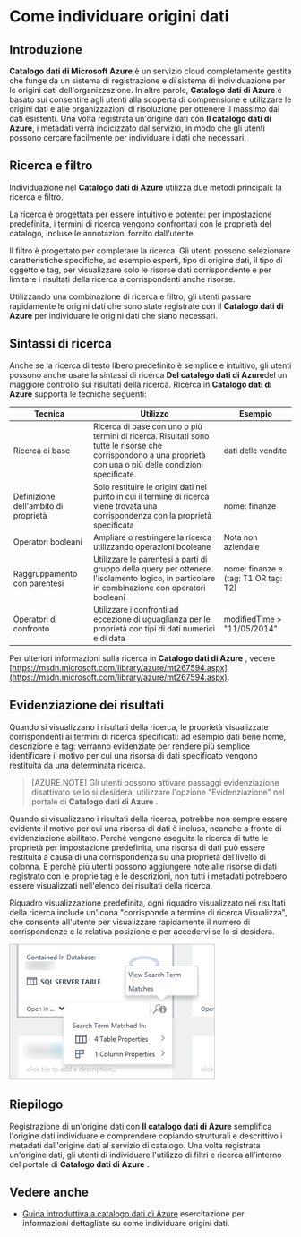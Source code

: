 <properties
   pageTitle="Come individuare origini dati | Microsoft Azure"
   description="Articolo procedure evidenziazione come individuare i dati registrati risorse con il catalogo dati di Azure, tra cui la ricerca e filtro e tramite l'evidenziazione dei funzionalità del portale del catalogo dati di Azure."
   services="data-catalog"
   documentationCenter=""
   authors="steelanddata"
   manager="NA"
   editor=""
   tags=""/>
<tags
   ms.service="data-catalog"
   ms.devlang="NA"
   ms.topic="article"
   ms.tgt_pltfrm="NA"
   ms.workload="data-catalog"
   ms.date="10/04/2016"
   ms.author="maroche"/>

# <a name="how-to-discover-data-sources"></a>Come individuare origini dati

## <a name="introduction"></a>Introduzione
**Catalogo dati di Microsoft Azure** è un servizio cloud completamente gestita che funge da un sistema di registrazione e di sistema di individuazione per le origini dati dell'organizzazione. In altre parole, **Catalogo dati di Azure** è basato sui consentire agli utenti alla scoperta di comprensione e utilizzare le origini dati e alle organizzazioni di risoluzione per ottenere il massimo dai dati esistenti. Una volta registrata un'origine dati con **Il catalogo dati di Azure**, i metadati verrà indicizzato dal servizio, in modo che gli utenti possono cercare facilmente per individuare i dati che necessari.

## <a name="searching-and-filtering"></a>Ricerca e filtro

Individuazione nel **Catalogo dati di Azure** utilizza due metodi principali: la ricerca e filtro.

La ricerca è progettata per essere intuitivo e potente: per impostazione predefinita, i termini di ricerca vengono confrontati con le proprietà del catalogo, incluse le annotazioni fornito dall'utente.

Il filtro è progettato per completare la ricerca. Gli utenti possono selezionare caratteristiche specifiche, ad esempio esperti, tipo di origine dati, il tipo di oggetto e tag, per visualizzare solo le risorse dati corrispondente e per limitare i risultati della ricerca a corrispondenti anche risorse.

Utilizzando una combinazione di ricerca e filtro, gli utenti passare rapidamente le origini dati che sono state registrate con il **Catalogo dati di Azure** per individuare le origini dati che siano necessari.

## <a name="search-syntax"></a>Sintassi di ricerca

Anche se la ricerca di testo libero predefinito è semplice e intuitivo, gli utenti possono anche usare la sintassi di ricerca **Del catalogo dati di Azure**del un maggiore controllo sui risultati della ricerca. Ricerca in **Catalogo dati di Azure** supporta le tecniche seguenti:

| Tecnica                 | Utilizzo                                                                                                                                     | Esempio                                                   |
|---------------------------|-----------------------------------------------------------------------------------------------------------------------------------------|-----------------------------------------------------------|
| Ricerca di base              | Ricerca di base con uno o più termini di ricerca. Risultati sono tutte le risorse che corrispondono a una proprietà con una o più delle condizioni specificate. | dati delle vendite                                                |
| Definizione dell'ambito di proprietà          | Solo restituire le origini dati nel punto in cui il termine di ricerca viene trovata una corrispondenza con la proprietà specificata                                                   | nome: finanze                                              |
| Operatori booleani         | Ampliare o restringere la ricerca utilizzando operazioni booleane                                                                                     | Nota non aziendale                                     |
| Raggruppamento con parentesi | Utilizzare le parentesi a parti di gruppo della query per ottenere l'isolamento logico, in particolare in combinazione con operatori booleani              | nome: finanze e (tag: T1 OR tag: T2) |
| Operatori di confronto      | Utilizzare i confronti ad eccezione di uguaglianza per le proprietà con tipi di dati numerici e di data                                                | modifiedTime > "11/05/2014"                                 |

Per ulteriori informazioni sulla ricerca in **Catalogo dati di Azure** , vedere [https://msdn.microsoft.com/library/azure/mt267594.aspx](https://msdn.microsoft.com/library/azure/mt267594.aspx).

## <a name="hit-highlighting"></a>Evidenziazione dei risultati
Quando si visualizzano i risultati della ricerca, le proprietà visualizzate corrispondenti ai termini di ricerca specificati: ad esempio dati bene nome, descrizione e tag: verranno evidenziate per rendere più semplice identificare il motivo per cui una risorsa di dati specificato vengono restituita da una determinata ricerca.

> [AZURE.NOTE] Gli utenti possono attivare passaggi evidenziazione disattivato se lo si desidera, utilizzare l'opzione "Evidenziazione" nel portale di **Catalogo dati di Azure** .

Quando si visualizzano i risultati della ricerca, potrebbe non sempre essere evidente il motivo per cui una risorsa di dati è inclusa, neanche a fronte di evidenziazione abilitato. Perché vengono eseguita la ricerca di tutte le proprietà per impostazione predefinita, una risorsa di dati può essere restituita a causa di una corrispondenza su una proprietà del livello di colonna. E perché più utenti possono aggiungere note alle risorse di dati registrato con le proprie tag e le descrizioni, non tutti i metadati potrebbero essere visualizzati nell'elenco dei risultati della ricerca.

Riquadro visualizzazione predefinita, ogni riquadro visualizzato nei risultati della ricerca include un'icona "corrisponde a termine di ricerca Visualizza", che consente all'utente per visualizzare rapidamente il numero di corrispondenze e la relativa posizione e per accedervi se lo si desidera.

 ![Evidenziazione dei risultati e trova le corrispondenze ricerca nel portale di catalogo dati di Azure](./media/data-catalog-how-to-discover/search-matches.png)

## <a name="summary"></a>Riepilogo
Registrazione di un'origine dati con **Il catalogo dati di Azure** semplifica l'origine dati individuare e comprendere copiando strutturali e descrittivo i metadati dall'origine dati al servizio di catalogo. Una volta registrata un'origine dati, gli utenti di individuare l'utilizzo di filtri e ricerca all'interno del portale di **Catalogo dati di Azure** .

## <a name="see-also"></a>Vedere anche
- [Guida introduttiva a catalogo dati di Azure](data-catalog-get-started.md) esercitazione per informazioni dettagliate su come individuare origini dati.
